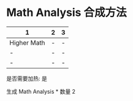 # Math Analysis 合成方法

|1|2|3|
|----|-----|-----|
|Higher Math|-|-|
|-|-|-|
|-|-|-|

是否需要加热: 是

生成 Math Analysis \* 数量 2
<br/> <br/> <br/> 

